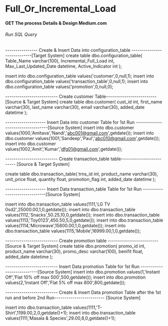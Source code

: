 # Full_Or_Incremental_Load
#### GET The process Details & Design Medium.com
###### Run SQL Query
---------------- Create & Insert Data into configuration_table ----------------------------[Target System]
create table dbo.configuration_table( Table_Name varchar(100),
Incremental_Full_Load int,
Max_Last_Updated_Date datetime,
Active_Indicator int
);

insert into dbo.configuration_table values('customer',0,null,1);
insert into dbo.configuration_table values('transaction_table',0,null,1);
insert into dbo.configuration_table values('promotion',0,null,0);

-------------------------- Create customer Table------------------------- [Source & Target System]
create table dbo.customer( cust_id int,
first_name varchar(30),
last_name varchar(30),
email varchar(30),
added_date datetime
);

-------------------- Insert Data into customer Table for 1st Run ----------------------------------[Source System]
insert into dbo.customer values(1000,'Amitava','Nandi','abc001@gmail.com',getdate());
insert into dbo.customer values(1001,'Sandeep','Paul','abc010@gmail.com',getdate());
insert into dbo.customer values(1002,'Amit','Kumar','dfg01@gmail.com',getdate());


-------------------------- Create transaction_table table------------------------- [Source & Target System]

create table dbo.transaction_table( trns_id int,
product_name varchar(30),
unit_price float,
quantity float,
promotion_flag int,
added_date datetime
);

-------------------- Insert Data transaction_table Table for 1st Run ------------------------------[Source System]

insert into dbo.transaction_table values(1111,'LG TV 0sd2',25000.00,1,0,getdate());
insert into dbo.transaction_table values(1112,'Snacks',50.25,10,0,getdate());
insert into dbo.transaction_table values(1113,'Toy0123',450.50,5,0,getdate());
insert into dbo.transaction_table values(1114,'Microwave',15800.00,1,0,getdate());
insert into dbo.transaction_table values(1115,'Mobile',16999.00,1,0,getdate());


-------------------------- Create promotion table ------------------------- [Source & Target System]
create table dbo.promotion( promo_id int,
product_name varchar(30),
promo_desc varchar(100),
benifit float,
added_date datetime
);

-------------------------- Insert Data promotion Table for 1st Run ---------------------------[Source System]
insert into dbo.promotion values(1,'Instant Off','Flat 10% off max 500',500,getdate());
insert into dbo.promotion values(2,'Instant Off','Flat 5% off max 800',800,getdate());


-------------------------- Create & Insert Data promotion Table after the 1st run and before 2nd Run------------------------- [Source System]

insert into dbo.transaction_table values(1111,'T-Shirt',1199.00,2,0,getdate()+1);
insert into dbo.transaction_table values(1111,'Masala & Species',29.00,8,0,getdate()+1);


